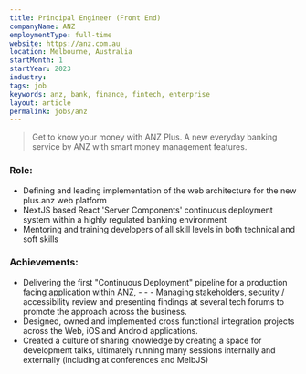 ```yaml
---
title: Principal Engineer (Front End)
companyName: ANZ
employmentType: full-time
website: https://anz.com.au
location: Melbourne, Australia
startMonth: 1
startYear: 2023
industry:
tags: job
keywords: anz, bank, finance, fintech, enterprise
layout: article
permalink: jobs/anz
---
```


> Get to know your money with ANZ Plus. A new everyday banking service by ANZ with smart money management features.

### Role:

- Defining and leading implementation of the web architecture for the new plus.anz web platform
- NextJS based React 'Server Components' continuous deployment system within a highly regulated banking environment
- Mentoring and training developers of all skill levels in both technical and soft skills

### Achievements: 

- Delivering the first "Continuous Deployment" pipeline for a production facing application within ANZ, - - - Managing stakeholders, security / accessibility review and presenting findings at several tech forums to promote the approach across the business.
- Designed, owned and implemented cross functional integration projects across the Web, iOS and Android applications.
- Created a culture of sharing knowledge by creating a space for development talks, ultimately running many sessions internally and externally (including at conferences and MelbJS)
